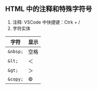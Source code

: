 ## HTML 中的注释和特殊字符号

1. 注释: <!--注释-->VSCode 中快捷键：Ctrk + /
2. 字符实体

| **字符** | **显示** |
| -------- | -------- |
| `&nbsp;`   | 空格     |
| `&lt;`     | ＜       |
| `&gt;`     | ＞       |
| `&copy;`  | ©        |
